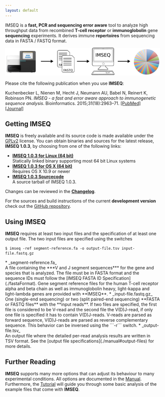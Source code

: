```yaml
---
layout: default
---
```


IMSEQ is a **fast, PCR and sequencing error aware** tool to analyze high throughput data from recombined **T-cell receptor** or **immunoglobolin** gene **sequencing** experiments. It derives immune **repertoires** from sequencing data in FASTA / FASTQ format.

![IMSEQ Workflow](./images/imseq-flow.png)

Please cite the following publication when you use **IMSEQ**:

Kuchenbecker L, Nienen M, Hecht J, Neumann AU, Babel N, Reinert K, Robinson PN. *IMSEQ - a fast and error aware approach to immunogenetic sequence analysis*. Bioinformatics. 2015;31(18):2963–71.
[\[PubMed\]](http://www.ncbi.nlm.nih.gov/pubmed/25987567) [\[Journal\]](http://bioinformatics.oxfordjournals.org/content/31/18/2963)

## Getting IMSEQ

**IMSEQ** is freely available and its source code is made available under the [GPLv2](http://www.gnu.org/licenses/gpl-2.0.html) license. You can obtain binaries and sources for the latest release, **IMSEQ 1.0.3**, by choosing from one of the following links:

 * [**IMSEQ 1.0.3 for Linux (64 bit)**](https://github.com/lkuchenb/imseq/releases/download/v1.0.3/imseq_1.0.3-linux64.tgz)<br/>Statically linked binary supporting most 64 bit Linux systems
 * [**IMSEQ 1.0.3 for OS X (64 bit)**](https://github.com/lkuchenb/imseq/releases/download/v1.0.3/imseq_1.0.3-mac64.tgz)<br/>Requires OS X 10.9 or newer
 * [**IMSEQ 1.0.3 Sourcecode**](https://github.com/lkuchenb/imseq/releases/download/v1.0.3/seqan-imseq_1.0.3-source.tgz)<br/>A source tarball of IMSEQ 1.0.3. 

Changes can be reviewed in the [**Changelog**](https://github.com/lkuchenb/imseq/releases/).

For the sources and build instructions of the current **development version** check out the [GitHub repository](https://github.com/lkuchenb/imseq).
 
## Using IMSEQ

**IMSEQ** requires at least two input files and the specification of at least one output file. The two input files are specified using the switches

    $ imseq -ref segment-reference.fa -o output-file.tsv input-file.fastq.gz

<p></p>
 * _segment-reference.fa_<br/>A file containing the ***V and J segment sequences*** for the gene and species that is analyzed. The file must be in FASTA format and the sequence IDs must follow the [IMSEQ FASTA ID Specification](./fastaFormat). Gene segment reference files for the human T-cell receptor alpha and beta chain as well as immunoglobolin heavy, light-kappa and light-lambda genes are provided with **IMSEQ**.
 * _input-file.fastq.gz_<br/>One (single-end sequencing) or two (split paired-end sequencing) **FASTA or FASTQ files** with the **input reads**. If two files are specified, the first file is considered to be V-read and the second file the V(D)J-read, if only one file is specified it has to contain V(D)J-reads. V-reads are parsed as forward sequence, V(D)J-reads are parsed as reverse complementary sequence. This behavior can be inversed using the ```-r``` switch.
 * _output-file.tsv_<br/>An output file where the detailed per-read analysis results are written in TSV format. See the [output file specifications](./manual#output-files) for more details.

## Further Reading

**IMSEQ** supports many more options that can adjust its behaviour to many experimental conditions. All options are documented in the [Manual](./manual). Furthermore, the [Tutorial](./tutorial) will guide you through some basic analysis of the example files that come with **IMSEQ**.
